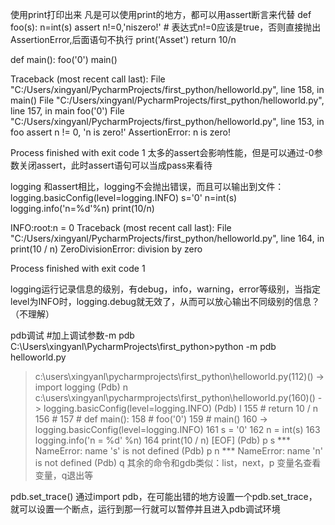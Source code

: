 使用print打印出来
凡是可以使用print的地方，都可以用assert断言来代替
def  foo(s):
	n=int(s)
	assert  n!=0,'niszero!'   # 表达式n!=0应该是true，否则直接抛出AssertionError,后面语句不执行
	print('Asset')
	return  10/n

def  main():
	foo('0')
main()
	
Traceback (most recent call last):
  File "C:/Users/xingyanl/PycharmProjects/first_python/helloworld.py", line 158, in <module>
    main()
  File "C:/Users/xingyanl/PycharmProjects/first_python/helloworld.py", line 157, in main
    foo('0')
  File "C:/Users/xingyanl/PycharmProjects/first_python/helloworld.py", line 153, in foo
    assert  n != 0, 'n is zero!'
AssertionError: n is zero!

Process finished with exit code 1
太多的assert会影响性能，但是可以通过-0参数关闭assert，此时assert语句可以当成pass来看待

logging 
和assert相比，logging不会抛出错误，而且可以输出到文件：
logging.basicConfig(level=logging.INFO)
s='0'
n=int(s)
logging.info('n=%d'%n)
print(10/n)

INFO:root:n = 0
Traceback (most recent call last):
  File "C:/Users/xingyanl/PycharmProjects/first_python/helloworld.py", line 164, in <module>
    print(10 / n)
ZeroDivisionError: division by zero

Process finished with exit code 1

logging运行记录信息的级别，有debug，info，warning，error等级别，当指定level为INFO时，logging.debug就无效了，从而可以放心输出不同级别的信息？（不理解）

pdb调试
#加上调试参数-m pdb
C:\Users\xingyanl\PycharmProjects\first_python>python -m pdb helloworld.py
> c:\users\xingyanl\pycharmprojects\first_python\helloworld.py(112)<module>()
-> import logging
(Pdb) n
> c:\users\xingyanl\pycharmprojects\first_python\helloworld.py(160)<module>()
-> logging.basicConfig(level=logging.INFO)
(Pdb) l
155     #     return 10 / n
156     #
157     # def main():
158     #     foo('0')
159     # main()
160  -> logging.basicConfig(level=logging.INFO)
161     s = '0'
162     n = int(s)
163     logging.info('n = %d' %n)
164     print(10 / n)
[EOF]
(Pdb) p s
*** NameError: name 's' is not defined
(Pdb) p n
*** NameError: name 'n' is not defined
(Pdb) q
其余的命令和gdb类似：list，next，p 变量名查看变量，q退出等

pdb.set_trace()
通过import pdb，在可能出错的地方设置一个pdb.set_trace，就可以设置一个断点，运行到那一行就可以暂停并且进入pdb调试环境
